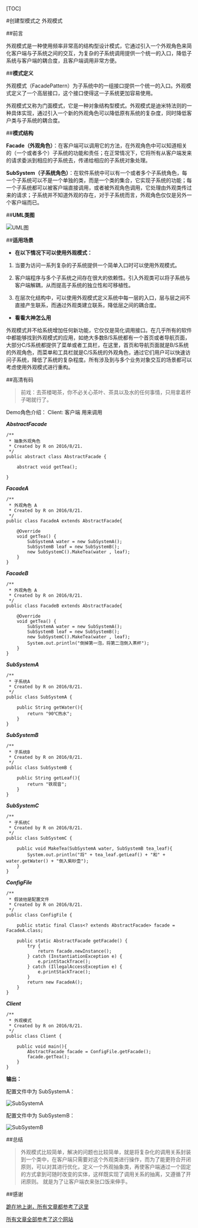[TOC]

#创建型模式之 外观模式

##前言

外观模式是一种使用频率非常高的结构型设计模式，它通过引入一个外观角色来简化客户端与子系统之间的交互，为复杂的子系统调用提供一个统一的入口，降低子系统与客户端的耦合度，且客户端调用非常方便。


##**模式定义**

 外观模式（FacadePattern）为子系统中的一组接口提供一个统一的入口。外观模式定义了一个高层接口，这个接口使得这一子系统更加容易使用。

外观模式又称为门面模式，它是一种对象结构型模式。外观模式是迪米特法则的一种具体实现，通过引入一个新的外观角色可以降低原有系统的复杂度，同时降低客户类与子系统的耦合度。


##**模式结构**

**Facade（外观角色）**：在客户端可以调用它的方法，在外观角色中可以知道相关的（一个或者多个）子系统的功能和责任；在正常情况下，它将所有从客户端发来的请求委派到相应的子系统去，传递给相应的子系统对象处理。


**SubSystem（子系统角色）**：在软件系统中可以有一个或者多个子系统角色，每一个子系统可以不是一个单独的类，而是一个类的集合，它实现子系统的功能；每一个子系统都可以被客户端直接调用，或者被外观角色调用，它处理由外观类传过来的请求；子系统并不知道外观的存在，对于子系统而言，外观角色仅仅是另外一个客户端而已。

##**UML类图**

![UML图](http://img.blog.csdn.net/20160821033331468)

##**适用场景**

- **在以下情况下可以使用外观模式：**

1. 当要为访问一系列复杂的子系统提供一个简单入口时可以使用外观模式。


2. 客户端程序与多个子系统之间存在很大的依赖性。引入外观类可以将子系统与客户端解耦，从而提高子系统的独立性和可移植性。


3. 在层次化结构中，可以使用外观模式定义系统中每一层的入口，层与层之间不直接产生联系，而通过外观类建立联系，降低层之间的耦合度。


- **看看大神怎么用**

外观模式并不给系统增加任何新功能，它仅仅是简化调用接口。在几乎所有的软件中都能够找到外观模式的应用，如绝大多数B/S系统都有一个首页或者导航页面，大部分C/S系统都提供了菜单或者工具栏，在这里，首页和导航页面就是B/S系统的外观角色，而菜单和工具栏就是C/S系统的外观角色，通过它们用户可以快速访问子系统，降低了系统的复杂程度。所有涉及到与多个业务对象交互的场景都可以考虑使用外观模式进行重构。


##高清有码

> 前戏：去茶楼喝茶，你不必关心茶叶、茶具以及水的任何事情，只用拿着杯子喝就行了。

Demo角色介绍：
Client: 客户端 用来调用


***AbstractFacade***
```
/**
 * 抽象外观角色
 * Created by R on 2016/8/21.
 */
public abstract class AbstractFacade {

    abstract void getTea();

}
```

***FacadeA***
```
/**
 * 外观角色 A
 * Created by R on 2016/8/21.
 */
public class FacadeA extends AbstractFacade{

    @Override
    void getTea() {
        SubSystemA water = new SubSystemA();
        SubSystemB leaf = new SubSystemB();
        new SubSystemC().MakeTea(water , leaf);
    }
}
```

***FacadeB***

```
/**
 * 外观角色 A
 * Created by R on 2016/8/21.
 */
public class FacadeB extends AbstractFacade{

    @Override
    void getTea() {
        SubSystemA water = new SubSystemA();
        SubSystemB leaf = new SubSystemB();
        new SubSystemC().MakeTea(water , leaf);
        System.out.println("倒掉第一泡，将第二泡倒入茶杯");
    }
}
```

***SubSystemA***

```
/**
 * 子系统A
 * Created by R on 2016/8/21.
 */
public class SubSystemA {

    public String getWater(){
        return "90℃热水";
    }
}
```


***SubSystemB***

```
/**
 * 子系统B
 * Created by R on 2016/8/21.
 */
public class SubSystemB {

    public String getLeaf(){
        return "铁观音";
    }
}
```

***SubSystemC***

```
/**
 * 子系统C
 * Created by R on 2016/8/21.
 */
public class SubSystemC {

    public void MakeTea(SubSystemA water, SubSystemB tea_leaf){
        System.out.println("将" + tea_leaf.getLeaf() + "和" + water.getWater() + "倒入紫砂壶");
    }
}
```

***ConfigFile***

```
/**
 * 假装他是配置文件
 * Created by R on 2016/8/21.
 */
public class ConfigFile {

    public static final Class<? extends AbstractFacade> facade = FacadeA.class;

    public static AbstractFacade getFacade() {
        try {
            return facade.newInstance();
        } catch (InstantiationException e) {
            e.printStackTrace();
        } catch (IllegalAccessException e) {
            e.printStackTrace();
        }
        return new FacadeA();
    }
}
```

***Client***

```
/**
 * 外观模式
 * Created by R on 2016/8/21.
 */
public class Client {

    public void main(){
        AbstractFacade facade = ConfigFile.getFacade();
        facade.getTea();
    }
}
```

**输出：**

配置文件中为 SubSystemA：

![SubSystemA](http://img.blog.csdn.net/20160821035743006)

配置文件中为 SubSystemB：

![SubSystemB](http://img.blog.csdn.net/20160821035706380)


##总结

>外观模式比较简单，解决的问题也比较简单，就是将复杂化的调用关系封装到一个类中，在客户端只需要对这个外观类进行操作，而为了能更符合开闭原则，可以对其进行优化，定义一个外观抽象类，再使客户端通过一个固定的方式拿到可随时改变的实体，这样既实现了调用关系的抽离，又遵循了开闭原则。
>就是为了让客户端衣来张口饭来伸手。

##感谢

[跪在地上谢，所有文章都参考了这里](https://quanke.gitbooks.io/design-pattern-java/content/)

[所有文章全部参考了这个网站](http://design-patterns.readthedocs.io/zh_CN/latest/structural_patterns/bridge.html#id5)